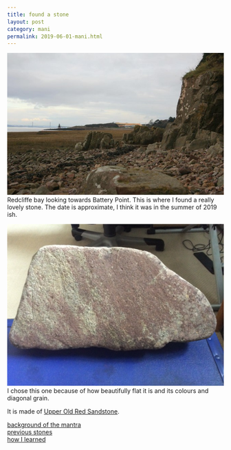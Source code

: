 ```yaml
---
title: found a stone
layout: post
category: mani
permalink: 2019-06-01-mani.html
---
```


![Portishead Beach](/assets/images/mani/mani10/beach.jpg)  
Redcliffe bay looking towards Battery Point. This is where I found a really lovely stone. The date is approximate, I think it was in the summer of 2019 ish.


![stone2](/assets/images/mani/mani10/stone2.jpg)  
I chose this one because of how beautifully flat it is and its colours and diagonal grain.


It is made of [Upper Old Red Sandstone](http://earthwise.bgs.ac.uk/index.php/Upper_Old_Red_Sandstone,_Bristol_and_Gloucester_region).  


[background of the mantra](/mantrasphere/mani.html)  
[previous stones](/pages/pix/mani.html)  
[how I learned](/pages/prose/mahabodhi-moonlight.html#lamayuru)  
